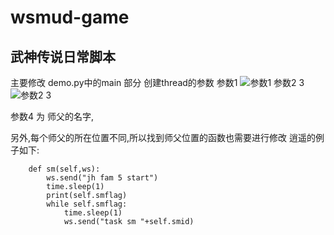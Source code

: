 # wsmud-game
武神传说日常脚本
---
主要修改 demo.py中的main 部分 创建thread的参数
参数1
![参数1](https://i.loli.net/2018/07/17/5b4d5b9a05b18.png)
参数2 3
![参数2 3](https://i.loli.net/2018/07/17/5b4d5b9a2469c.png)

参数4 为 师父的名字,

另外,每个师父的所在位置不同,所以找到师父位置的函数也需要进行修改
逍遥的例子如下:
```
    def sm(self,ws):
        ws.send("jh fam 5 start")
        time.sleep(1)
        print(self.smflag)
        while self.smflag:
            time.sleep(1)
            ws.send("task sm "+self.smid)
```
